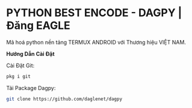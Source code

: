# PYTHON BEST ENCODE - DAGPY | Đăng EAGLE

Mã hoá python nền tảng TERMUX ANDROID với Thương hiệu VIỆT NAM.

**Hướng Dẫn Cài Đặt**
 
Cài Đặt Git:
```bash
pkg i git
```
 
Tải Package Dagpy:
```bash
git clone https://github.com/daglenet/dagpy
```
